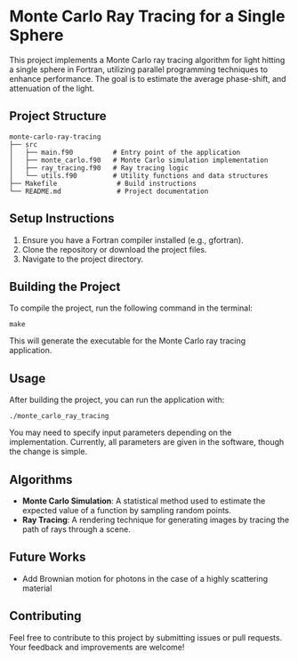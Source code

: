 # Monte Carlo Ray Tracing for a Single Sphere

This project implements a Monte Carlo ray tracing algorithm for light hitting a single sphere in Fortran, utilizing parallel programming techniques to enhance performance. The goal is to estimate the average phase-shift, and attenuation of the light. 

## Project Structure

```
monte-carlo-ray-tracing
├── src
│   ├── main.f90          # Entry point of the application
│   ├── monte_carlo.f90   # Monte Carlo simulation implementation
│   ├── ray_tracing.f90   # Ray tracing logic
│   └── utils.f90         # Utility functions and data structures
├── Makefile               # Build instructions
└── README.md              # Project documentation
```

## Setup Instructions

1. Ensure you have a Fortran compiler installed (e.g., gfortran).
2. Clone the repository or download the project files.
3. Navigate to the project directory.

## Building the Project

To compile the project, run the following command in the terminal:

```
make
```

This will generate the executable for the Monte Carlo ray tracing application.

## Usage

After building the project, you can run the application with:

```
./monte_carlo_ray_tracing
```

You may need to specify input parameters depending on the implementation. Currently, all parameters are given in the software, though the change is simple. 

## Algorithms

- **Monte Carlo Simulation**: A statistical method used to estimate the expected value of a function by sampling random points.
- **Ray Tracing**: A rendering technique for generating images by tracing the path of rays through a scene.

## Future Works

- Add Brownian motion for photons in the case of a highly scattering material

## Contributing

Feel free to contribute to this project by submitting issues or pull requests. Your feedback and improvements are welcome!

